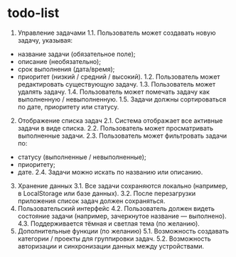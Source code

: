 # todo-list
1. Управление задачами
1.1. Пользователь может создавать новую задачу, указывая:
- название задачи (обязательное поле);
- описание (необязательно);
- срок выполнения (дата/время);
- приоритет (низкий / средний / высокий).
1.2. Пользователь может редактировать существующую задачу.
1.3. Пользователь может удалять задачу.
1.4. Пользователь может помечать задачу как выполненную / невыполненную.
1.5. Задачи должны сортироваться по дате, приоритету или статусу.
2. Отображение списка задач
2.1. Система отображает все активные задачи в виде списка.
2.2. Пользователь может просматривать выполненные задачи.
2.3. Пользователь может фильтровать задачи по:
- статусу (выполненные / невыполненные);
- приоритету;
- дате.
2.4. Задачи можно искать по названию или описанию.
3. Хранение данных
3.1. Все задачи сохраняются локально (например, в LocalStorage или базе данных).
3.2. После перезагрузки приложения список задач должен сохраняться.
4. Пользовательский интерфейс
4.2. Пользователь должен видеть состояние задачи (например, зачеркнутое название — выполнено).
4.3. Поддерживается тёмная и светлая тема (по желанию).
5. Дополнительные функции (по желанию)
5.1. Возможность создавать категории / проекты для группировки задач.
5.2. Возможность авторизации и синхронизации данных между устройствами.
